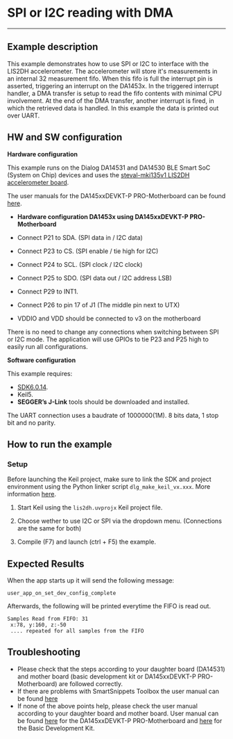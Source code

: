 ﻿# SPI or I2C reading with DMA

---


## Example description

This example demonstrates how to use SPI or I2C to interface with the LIS2DH accelerometer. The accelerometer will store it's measurements in an internal 32 measurement fifo. When this fifo is full the interrupt pin is asserted, triggering an interrupt on the DA1453x. In the triggered interrupt handler, a DMA transfer is setup to read the fifo contents with minimal CPU involvement. At the end of the DMA transfer, another interrupt is fired, in which the retrieved data is handled. In this example the data is printed out over UART. 
   	
## HW and SW configuration


**Hardware configuration**

This example runs on the Dialog DA14531 and DA14530 BLE Smart SoC (System on Chip) devices and uses the [steval-mki135v1 LIS2DH accelerometer board](https://www.st.com/en/evaluation-tools/steval-mki135v1.html).


The user manuals for the DA145xxDEVKT-P PRO-Motherboard can be found [here](https://www.dialog-semiconductor.com/products/da14531-development-kit-pro).


* __Hardware configuration DA1453x using DA145xxDEVKT-P PRO-Motherboard__
- Connect P21 to SDA. (SPI data in / I2C data)
- Connect P23 to CS. (SPI enable / tie high for I2C)
- Connect P24 to SCL. (SPI clock / I2C clock)
- Connect P25 to SDO. (SPI data out / I2C address LSB)
- Connect P29 to INT1.

- Connect P26 to pin 17 of J1 (The middle pin next to UTX)

- VDDIO and VDD should be connected to v3 on the motherboard

There is no need to change any connections when switching between SPI or I2C mode. The application will use GPIOs to tie P23 and P25 high to easily run all configurations.

 **Software configuration**

This example requires:
- [SDK6.0.14](https://www.dialog-semiconductor.com/da14531_sdk_latest).
- Keil5.
- __SEGGER’s J-Link__ tools should be downloaded and installed.

The UART connection uses a baudrate of 1000000(1M). 8 bits data, 1 stop bit and no parity.

## How to run the example
### Setup
Before launching the Keil project, make sure to link the SDK and project environment using the Python linker script `dlg_make_keil_vx.xxx`. More information [here](http://lpccs-docs.dialog-semiconductor.com/Software_Example_Setup/index.html).
1. Start Keil using the `lis2dh.uvprojx` Keil project file.

2. Choose wether to use I2C or SPI via the dropdown menu. (Connections are the same for both)

3. Compile (F7) and launch (ctrl + F5) the example.

## Expected Results

When the app starts up it will send the following message:

    user_app_on_set_dev_config_complete

Afterwards, the following will be printed everytime the FIFO is read out.

    Samples Read from FIFO: 31
     x:78, y:160, z:-50
     .... repeated for all samples from the FIFO

## Troubleshooting
- Please check that the steps according to your daughter board (DA14531) and mother board (basic development kit or DA145xxDEVKT-P PRO-Motherboard) are followed correctly.
- If there are problems with SmartSnippets Toolbox the user manual can be found [here](http://lpccs-docs.dialog-semiconductor.com/SmartSnippetsToolbox5.0.8_UM/index.html)
- If none of the above points help, please check the user manual according to your daughter board and mother board. User manual can be found [here](https://www.dialog-semiconductor.com/products/da14531-development-kit-pro) for the DA145xxDEVKT-P PRO-Motherboard and [here](https://www.dialog-semiconductor.com/sites/default/files/um-b-048_da14585da14586_getting_started_guide_v2.0_0.pdf) for the Basic Development Kit.

